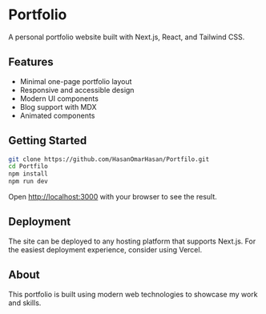 # Portfolio

A personal portfolio website built with Next.js, React, and Tailwind CSS.



## Features

- Minimal one-page portfolio layout
- Responsive and accessible design
- Modern UI components
- Blog support with MDX
- Animated components

## Getting Started

```bash
git clone https://github.com/HasanOmarHasan/Portfilo.git
cd Portfilo
npm install
npm run dev
```

Open [http://localhost:3000](http://localhost:3000) with your browser to see the result.

## Deployment

The site can be deployed to any hosting platform that supports Next.js. For the easiest deployment experience, consider using Vercel.

## About

This portfolio is built using modern web technologies to showcase my work and skills.
